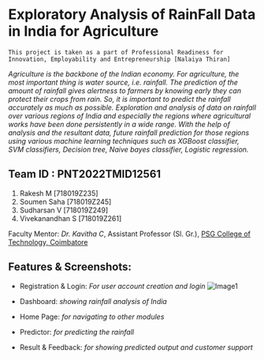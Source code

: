 # Exploratory Analysis of RainFall Data in India for Agriculture
`This project is taken as a part of Professional Readiness for Innovation, Employability and Entrepreneurship [Nalaiya Thiran]`

_Agriculture is the backbone of the Indian economy. For agriculture, the most important thing is water source, i.e. rainfall. The prediction of the amount of rainfall gives alertness to farmers by knowing early they can protect their crops from rain. So, it is important to predict the rainfall accurately as much as possible. Exploration and analysis of data on rainfall over various regions of India and especially the regions where agricultural works have been done persistently in a wide range. With the help of analysis and the resultant data, future rainfall prediction for those regions using various machine learning techniques such as XGBoost classifier, SVM classifiers, Decision tree, Naive bayes classifier, Logistic regression._


## Team ID : PNT2022TMID12561
1. Rakesh M [718019Z235]
2. Soumen Saha [718019Z245]
3. Sudharsan V [718019Z249]
4. Vivekanandhan S [718019Z261]

 
[comment]: # (Industry Mentors: _Mahidhar_, _Mohammed Azhar Uddin_)

Faculty Mentor: _Dr. Kavitha C_, Assistant Professor (Sl. Gr.), [PSG College of Technology, Coimbatore](https://www.psgtech.edu/)

## Features & Screenshots:

- Registration & Login: _For user account creation and login_
![Image1](Final&nbsp;Deliverables/Screenshots/CreateAccountPage.jpeg)
- Dashboard: _showing rainfall analysis of India_

- Home Page: _for navigating to other modules_

- Predictor: _for predicting the rainfall_

- Result & Feedback: _for showing predicted output and customer support_
